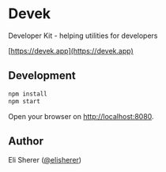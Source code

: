 # Devek

Developer Kit - helping utilities for developers

[https://devek.app](https://devek.app)

## Development

```bash
npm install
npm start
```

Open your browser on [http://localhost:8080](http://localhost:8080).

## Author

Eli Sherer ([@elisherer](https://twitter.com/elisherer))